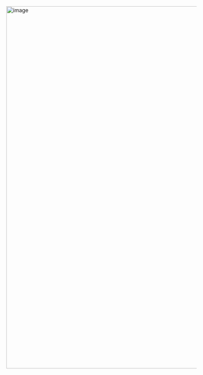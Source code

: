 <img width="960" alt="image" src="https://github.com/user-attachments/assets/12553c9e-f20e-4e13-9155-e520152c587e">


